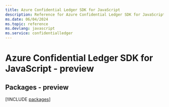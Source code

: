 ```yaml
---
title: Azure Confidential Ledger SDK for JavaScript
description: Reference for Azure Confidential Ledger SDK for JavaScript
ms.date: 06/04/2024
ms.topic: reference
ms.devlang: javascript
ms.service: confidentialledger
---
```

# Azure Confidential Ledger SDK for JavaScript - preview
## Packages - preview
[!INCLUDE [packages](confidential-ledger-index.md)]